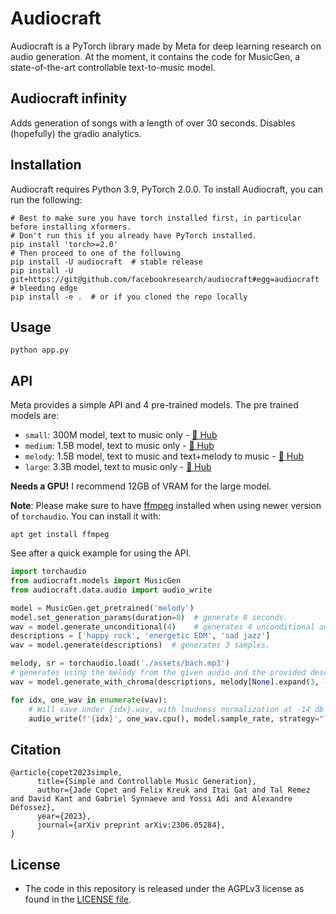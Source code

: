 # Audiocraft
Audiocraft is a PyTorch library made by Meta for deep learning research on audio generation. At the moment, it contains the code for MusicGen, a state-of-the-art controllable text-to-music model.

## Audiocraft infinity
Adds generation of songs with a length of over 30 seconds.
Disables (hopefully) the gradio analytics.

## Installation
Audiocraft requires Python 3.9, PyTorch 2.0.0. To install Audiocraft, you can run the following:

```shell
# Best to make sure you have torch installed first, in particular before installing xformers.
# Don't run this if you already have PyTorch installed.
pip install 'torch>=2.0'
# Then proceed to one of the following
pip install -U audiocraft  # stable release
pip install -U git+https://git@github.com/facebookresearch/audiocraft#egg=audiocraft  # bleeding edge
pip install -e .  # or if you cloned the repo locally
```

## Usage
```python app.py```
## API

Meta provides a simple API and 4 pre-trained models. The pre trained models are:
- `small`: 300M model, text to music only - [🤗 Hub](https://huggingface.co/facebook/musicgen-small)
- `medium`: 1.5B model, text to music only - [🤗 Hub](https://huggingface.co/facebook/musicgen-medium)
- `melody`: 1.5B model, text to music and text+melody to music - [🤗 Hub](https://huggingface.co/facebook/musicgen-melody)
- `large`: 3.3B model, text to music only - [🤗 Hub](https://huggingface.co/facebook/musicgen-large)

**Needs a GPU!**
I recommend 12GB of VRAM for the large model.

**Note**: Please make sure to have [ffmpeg](https://ffmpeg.org/download.html) installed when using newer version of `torchaudio`.
You can install it with:
```
apt get install ffmpeg
```

See after a quick example for using the API.

```python
import torchaudio
from audiocraft.models import MusicGen
from audiocraft.data.audio import audio_write

model = MusicGen.get_pretrained('melody')
model.set_generation_params(duration=8)  # generate 8 seconds.
wav = model.generate_unconditional(4)    # generates 4 unconditional audio samples
descriptions = ['happy rock', 'energetic EDM', 'sad jazz']
wav = model.generate(descriptions)  # generates 3 samples.

melody, sr = torchaudio.load('./assets/bach.mp3')
# generates using the melody from the given audio and the provided descriptions.
wav = model.generate_with_chroma(descriptions, melody[None].expand(3, -1, -1), sr)

for idx, one_wav in enumerate(wav):
    # Will save under {idx}.wav, with loudness normalization at -14 db LUFS.
    audio_write(f'{idx}', one_wav.cpu(), model.sample_rate, strategy="loudness")
```




## Citation
```
@article{copet2023simple,
      title={Simple and Controllable Music Generation},
      author={Jade Copet and Felix Kreuk and Itai Gat and Tal Remez and David Kant and Gabriel Synnaeve and Yossi Adi and Alexandre Défossez},
      year={2023},
      journal={arXiv preprint arXiv:2306.05284},
}
```

## License
* The code in this repository is released under the AGPLv3 license as found in the [LICENSE file](LICENSE).
